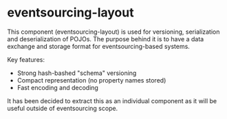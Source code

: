 # eventsourcing-layout

This component (eventsourcing-layout) is used for versioning, serialization and deserialization of POJOs. The purpose
behind it is to have a data exchange and storage format for eventsourcing-based systems.

Key features:

* Strong hash-bashed "schema" versioning
* Compact representation (no property names stored)
* Fast encoding and decoding

It has been decided to extract this as an individual component as it will be useful outside of eventsourcing scope.